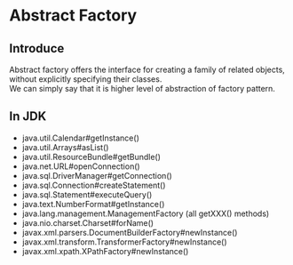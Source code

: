 # Abstract Factory

## Introduce

Abstract factory offers the interface for creating a family of related objects,<br>
without explicitly specifying their classes.<br>
We can simply say that it is higher level of abstraction of factory pattern.<br>

## In JDK

* java.util.Calendar#getInstance()
* java.util.Arrays#asList()
* java.util.ResourceBundle#getBundle()
* java.net.URL#openConnection()
* java.sql.DriverManager#getConnection()
* java.sql.Connection#createStatement()
* java.sql.Statement#executeQuery()
* java.text.NumberFormat#getInstance()
* java.lang.management.ManagementFactory (all getXXX() methods)
* java.nio.charset.Charset#forName()
* javax.xml.parsers.DocumentBuilderFactory#newInstance()
* javax.xml.transform.TransformerFactory#newInstance()
* javax.xml.xpath.XPathFactory#newInstance()
